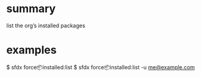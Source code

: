# summary

list the org’s installed packages

# examples

$ sfdx force:package:installed:list
$ sfdx force:package:installed:list -u me@example.com
